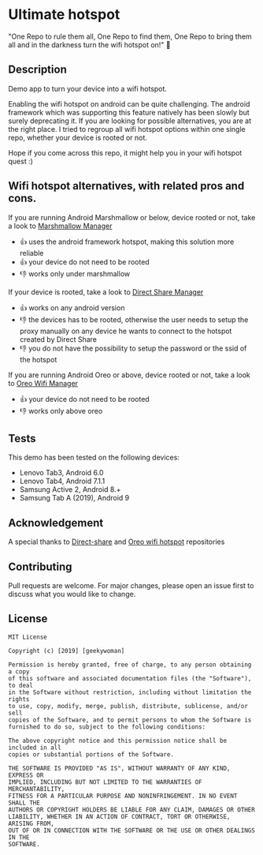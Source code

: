 # Ultimate hotspot

"One Repo to rule them all, One Repo to find them, One Repo to bring them all and in the darkness turn the wifi hotspot on!" 💍

## Description
Demo app to turn your device into a wifi hotspot.

Enabling the wifi hotspot on android can be quite challenging. The android framework which was supporting this feature natively has been slowly but surely deprecating it. If you are looking for possible alternatives, you are at the right place. I tried to regroup all wifi hotspot options within one single repo, whether your device is rooted or not.

Hope if you come across this repo, it might help you in your wifi hotspot quest :)

## Wifi hotspot alternatives, with related pros and cons.
If you are running Android Marshmallow or below, device rooted or not, take a look to [Marshmallow Manager](/app/src/main/java/com/origo/ultimatehotspot/manager/hotspot/MarshmallowWifiManager)
- 👍 uses the android framework hotspot, making this solution more reliable
- 👍 your device do not need to be rooted
- 👎 works only under marshmallow

If your device is rooted, take a look to  [Direct Share Manager](/app/src/main/java/com/origo/ultimatehotspot/manager/hotspot/DirectShareManager)
- 👍 works on any android version
- 👎 the devices has to be rooted, otherwise the user needs to setup the proxy manually on any device he wants to connect to the hotspot created by Direct Share
- 👎 you do not have the possibility to setup the password or the ssid of the hotspot

If you are running Android Oreo or above, device rooted or not, take a look to [Oreo Wifi Manager](/app/src/main/java/com/origo/ultimatehotspot/manager/hotspot/OreoWifiManager)
- 👍 your device do not need to be rooted
- 👎 works only above oreo

## Tests
This demo has been tested on the following devices:
- Lenovo Tab3, Android 6.0
- Lenovo Tab4, Android 7.1.1
- Samsung Active 2, Android 8.+
- Samsung Tab A (2019), Android 9

## Acknowledgement
A special thanks to [Direct-share](https://github.com/shinilms/direct-net-share) and [Oreo wifi hotspot](https://github.com/aegis1980/WifiHotSpot) repositories

## Contributing
Pull requests are welcome. For major changes, please open an issue first to discuss what you would like to change.

## License
```
MIT License

Copyright (c) [2019] [geekywoman]

Permission is hereby granted, free of charge, to any person obtaining a copy
of this software and associated documentation files (the "Software"), to deal
in the Software without restriction, including without limitation the rights
to use, copy, modify, merge, publish, distribute, sublicense, and/or sell
copies of the Software, and to permit persons to whom the Software is
furnished to do so, subject to the following conditions:

The above copyright notice and this permission notice shall be included in all
copies or substantial portions of the Software.

THE SOFTWARE IS PROVIDED "AS IS", WITHOUT WARRANTY OF ANY KIND, EXPRESS OR
IMPLIED, INCLUDING BUT NOT LIMITED TO THE WARRANTIES OF MERCHANTABILITY,
FITNESS FOR A PARTICULAR PURPOSE AND NONINFRINGEMENT. IN NO EVENT SHALL THE
AUTHORS OR COPYRIGHT HOLDERS BE LIABLE FOR ANY CLAIM, DAMAGES OR OTHER
LIABILITY, WHETHER IN AN ACTION OF CONTRACT, TORT OR OTHERWISE, ARISING FROM,
OUT OF OR IN CONNECTION WITH THE SOFTWARE OR THE USE OR OTHER DEALINGS IN THE
SOFTWARE.
```